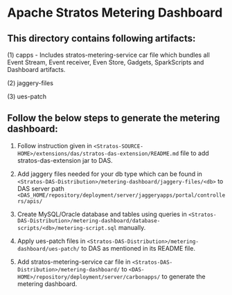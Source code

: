 # Apache Stratos Metering Dashboard

## This directory contains following artifacts:

(1) capps - Includes stratos-metering-service car file which bundles all Event Stream, Event receiver, Even Store,
            Gadgets, SparkScripts and Dashboard artifacts.

(2) jaggery-files

(3) ues-patch

## Follow the below steps to generate the metering dashboard:

1. Follow instruction given in `<Stratos-SOURCE-HOME>/extensions/das/stratos-das-extension/README.md` file to add
stratos-das-extension jar to DAS.

2. Add jaggery files needed for your db type which can be found in
`<Stratos-DAS-Distribution>/metering-dashboard/jaggery-files/<db>` to DAS server path
`<DAS_HOME/repository/deployment/server/jaggeryapps/portal/controllers/apis/`

3. Create MySQL/Oracle database and tables using queries in
`<Stratos-DAS-Distribution>/metering-dashboard/database-scripts/<db>/metering-script.sql` manually.

4. Apply ues-patch files in `<Stratos-DAS-Distribution>/metering-dashboard/ues-patch/` to DAS as mentioned in its
README file.

5. Add stratos-metering-service car file in `<Stratos-DAS-Distribution>/metering-dashboard/` to
`<DAS-HOME>/repository/deployment/server/carbonapps/` to generate the metering dashboard.